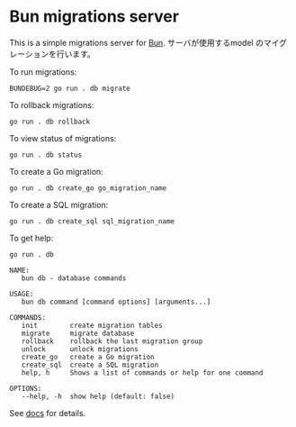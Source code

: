 # Bun migrations server

This is a simple migrations server for [Bun](https://bun.uptrace.dev/).
サーバが使用するmodel のマイグレーションを行います。


To run migrations:

```shell
BUNDEBUG=2 go run . db migrate
```

To rollback migrations:

```shell
go run . db rollback
```

To view status of migrations:

```shell
go run . db status
```

To create a Go migration:

```shell
go run . db create_go go_migration_name
```

To create a SQL migration:

```shell
go run . db create_sql sql_migration_name
```

To get help:

```shell
go run . db

NAME:
   bun db - database commands

USAGE:
   bun db command [command options] [arguments...]

COMMANDS:
   init        create migration tables
   migrate     migrate database
   rollback    rollback the last migration group
   unlock      unlock migrations
   create_go   create a Go migration
   create_sql  create a SQL migration
   help, h     Shows a list of commands or help for one command

OPTIONS:
   --help, -h  show help (default: false)
```

See [docs](https://bun.uptrace.dev/guide/migrations.html) for details.
